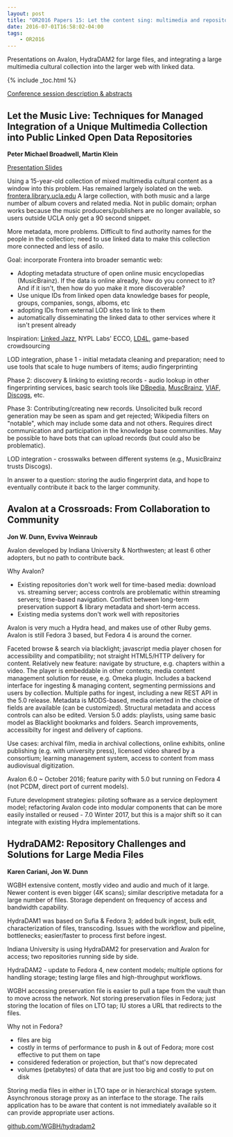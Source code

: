 ```yaml
---
layout: post
title: "OR2016 Papers 15: Let the content sing: multimedia and repositories"
date: 2016-07-01T16:58:02-04:00
tags:
    - OR2016
---
```


Presentations on Avalon, HydraDAM2 for large files, and integrating a large multimedia cultural collection into the larger web with linked data.

{% include _toc.html %}

[Conference session description & abstracts](https://www.conftool.com/or2016/index.php?page=browseSessions&form_session=141)

## Let the Music Live: Techniques for Managed Integration of a Unique Multimedia Collection into Public Linked Open Data Repositories

**Peter Michael Broadwell, Martin Klein**

[Presentation Slides](http://www.slideshare.net/broadwell/letthemusiclive)

Using a 15-year-old collection of mixed multimedia cultural content as a window into this problem.  Has remained largely isolated on the web.  [frontera.library.ucla.edu](http://frontera.library.ucla.edu)  A large collection, with both music and a large number of album covers and related media.  Not in public domain; orphan works because the music producers/publishers are no longer available, so users outside UCLA only get  a 90 second snippet.

More metadata, more problems.  Difficult to find authority names for the people in the collection; need to use linked data to make this collection more connected and less of asilo.

Goal: incorporate Frontera into broader semantic web:

 - Adopting metadata structure of open online music encyclopedias (MusicBrainz).  If the data is online already, how do you connect to it?  And if it isn't, then how do yuo make it more discoverable?
 - Use unique IDs from linked open data knowledge bases for people, groups, companies, songs, alboms, etc
 - adopting IDs from external LOD sites to link to them
 - automatically disseminating the linked data to other services where it isn't present already

 Inspiration: [Linked Jazz](https://linkedjazz.org/), NYPL Labs' ECCO, [LD4L](https://www.ld4l.org/), game-based crowdsourcing

 LOD integration, phase 1 - initial metadata cleaning and preparation; need to use tools that scale to huge numbers of items; audio fingerprinting

 Phase 2: discovery & linking to existing records - audio lookup in other fingerprinting services, basic search tools like [DBpedia](http://wiki.dbpedia.org/), [MuscBrainz](https://musicbrainz.org/), [VIAF](http://viaf.org/), [Discogs](https://www.discogs.com/), etc.

Phase 3: Contributing/creating new records.  Unsolicited bulk record generation may be seen as spam and get rejected; Wikipedia filters on "notable", which may include some data and not others.  Requires direct communication and participation in the knowledge base communities.  May be possible to have bots that can upload records (but could also be problematic).

LOD integration - crosswalks between different systems (e.g., MusicBrainz trusts Discogs).

In answer to a question: storing the audio fingerprint data, and hope to eventually contribute it back to the larger community.

## Avalon at a Crossroads: From Collaboration to Community

**Jon W. Dunn, Evviva Weinraub**

Avalon developed by Indiana University & Northwesten; at least 6 other adopters, but no path to contribute back.

Why Avalon?

 - Existing repositories don't work well for time-based media: download vs. streaming server; access controls are problematic within streaming servers; time-based navigation.  Conflict between long-term preservation support & library metadata and short-term access.
 - Existing media systems don't work well with repositories

 Avalon is very much a Hydra head, and makes use of other Ruby gems.  Avalon is still Fedora 3 based, but Fedora 4 is around the corner.

 Faceted browse & search via blacklight; javascript media player chosen for accessibility and compatibility; not straight HTML5/HTTP delivery for content.  Relatively new feature: navigate by structure, e.g. chapters within a video.  The player is embeddable in other contexts; media content management solution for reuse, e.g. Omeka plugin.  Includes a backend interface for ingesting & managing content, segmenting permissions and users by collection.  Multiple paths for ingest, including a new REST API in the 5.0 release.  Metadata is MODS-based, media oriented in the choice of fields are available (can be customized).  Structural metadata and access controls can also be edited.  Version 5.0 adds: playlists, using same basic model as Blacklight bookmarks and folders. Search improvements, accessibilty for ingest and delivery of captions.

 Use cases: archival film, media in archival collections, online exhibits, online publishing (e.g. with university press), licensed video shared by a consortium; learning management system, access to content from mass audiovisual digitization.

 Avalon 6.0 ~ October 2016; feature parity with 5.0 but running on Fedora 4 (not PCDM, direct port of current models).

 Future development strategies: piloting software as a service deployment model; refactoring Avalon code into modular components that can be more easily installed or reused - 7.0 Winter 2017, but this is a major shift so it can integrate with existing Hydra implementations.

## HydraDAM2: Repository Challenges and Solutions for Large Media Files

**Karen Cariani, Jon W. Dunn**

WGBH extensive content, mostly video and audio and much of it large.   Newer content is even bigger (4K scans); similar descriptive metadata for a large number of files.  Storage dependent on frequency of access and bandwidth capability.

HydraDAM1 was based on Sufia & Fedora 3; added bulk ingest, bulk edit, characterization of files, transcoding.  Issues with the workflow and pipeline, bottlenecks; easier/faster to process first before ingest.

Indiana University is using HydraDAM2 for preservation and Avalon for access; two repositories running side by side.

HydraDAM2 - update to Fedora 4, new content models; multiple options for handling storage; testing large files and high-throughput workflows.

WGBH accessing preservation file is easier to pull a tape from the vault than to move across the network.  Not storing preservation files in Fedora; just storing the location of files on LTO tap; IU stores a URL that redirects to the files.

Why not in Fedora?

 - files are big
 - costly in terms of performance to push in & out of Fedora; more cost effective to put them on tape
 - considered federation or projection, but that's now deprecated
 - volumes (petabytes) of data that are just too big and costly to put on disk

 Storing media files in either in LTO tape or in hierarchical storage system.  Asynchronous storage proxy as an interface to the storage.  The rails application has to be aware that content is not immediately available so it can provide appropriate user actions.

[github.com/WGBH/hydradam2](https://github.com/WGBH/hydradam2)